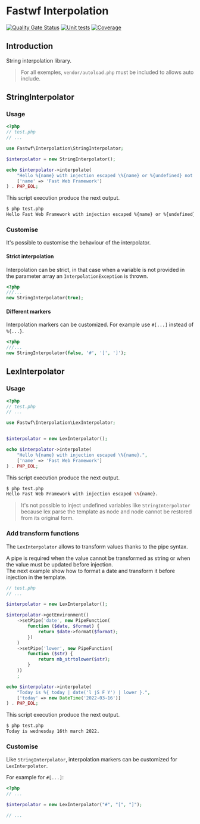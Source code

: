 # Fastwf Interpolation

[![Quality Gate Status](https://sonarcloud.io/api/project_badges/measure?project=Fastwf_interpolation&metric=alert_status)](https://sonarcloud.io/summary/new_code?id=Fastwf_interpolation)
[![Unit tests](https://github.com/Fastwf/interpolation/actions/workflows/test.yml/badge.svg)](https://github.com/Fastwf/interpolation/actions/workflows/test.yml)
[![Coverage](https://sonarcloud.io/api/project_badges/measure?project=Fastwf_interpolation&metric=coverage)](https://sonarcloud.io/summary/new_code?id=Fastwf_interpolation)

## Introduction

String interpolation library.

> For all exemples, `vendor/autoload.php` must be included to allows auto
include.

## StringInterpolator

### Usage

```php
<?php
// test.php
// ...

use Fastwf\Interpolation\StringInterpolator;

$interpolator = new StringInterpolator();

echo $interpolator->interpolate(
    "Hello %{name} with injection escaped \%{name} or %{undefined} not injected.",
    ['name' => 'Fast Web Framework']
) . PHP_EOL;

```

This script execution produce the next output.

```bash
$ php test.php
Hello Fast Web Framework with injection escaped %{name} or %{undefined} not injected.
```

### Customise

It's possible to customise the behaviour of the interpolator.

#### Strict interpolation

Interpolation can be strict, in that case when a variable is not provided in
the parameter array an `InterpolationException` is thrown.

```php
<?php
///...
new StringInterpolator(true);
```

#### Different markers

Interpolation markers can be customized. For example use `#[...]` instead of `%{...}`.

```php
<?php
///...
new StringInterpolator(false, '#', '[', ']');
```

## LexInterpolator

### Usage

```php
<?php
// test.php
// ...

use Fastwf\Interpolation\LexInterpolator;


$interpolator = new LexInterpolator();

echo $interpolator->interpolate(
    "Hello %{name} with injection escaped \%{name}.",
    ['name' => 'Fast Web Framework']
) . PHP_EOL;

```

This script execution produce the next output.

```bash
$ php test.php
Hello Fast Web Framework with injection escaped \%{name}.
```

> It's not possible to inject undefined variables like `StringInterpolator`
because lex parse the template as node and node cannot be restored from its
original form.

### Add transform functions

The `LexInterpolator` allows to transform values thanks to the pipe syntax.

A pipe is required when the value cannot be transformed as string or when the value must be updated before injection.  
The next example show how to format a date and transform it before injection in the template.

```php
// test.php
// ...

$interpolator = new LexInterpolator();

$interpolator->getEnvironment()
    ->setPipe('date', new PipeFunction(
        function ($date, $format) {
            return $date->format($format);
        })
    )
    ->setPipe('lower', new PipeFunction(
        function ($str) {
            return mb_strtolower($str);
        }
    ))
    ;

echo $interpolator->interpolate(
    "Today is %{ today | date('l jS F Y') | lower }.",
    ['today' => new DateTime('2022-03-16')]
) . PHP_EOL;
```

This script execution produce the next output.

```bash
$ php test.php
Today is wednesday 16th march 2022.
```

### Customise

Like `StringInterpolator`, interpolation markers can be customized for `LexInterpolator`.

For example for `#[...]`:

```php
<?php
// ...

$interpolator = new LexInterpolator("#", "[", "]");

// ...
```

